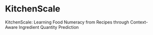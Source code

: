 # KitchenScale
KitchenScale: Learning Food Numeracy from Recipes through Context-Aware Ingredient Quantity Prediction
